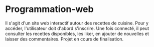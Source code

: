 # Programmation-web
Il s'agit d'un site web interactif autour des recettes de cuisine. Pour y accéder, l'utilisateur doit d'abord s'inscrire. Une fois connecté, il peut consulter les recettes disponibles, les liker, en ajouter de nouvelles et laisser des commentaires.  Projet en cours de finalisation.
